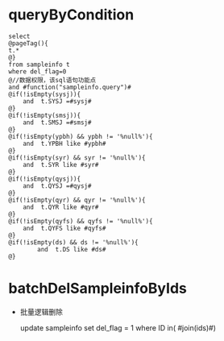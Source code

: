 queryByCondition
===


    select 
    @pageTag(){
    t.*
    @}
    from sampleinfo t
    where del_flag=0 
    @//数据权限，该sql语句功能点  
    and #function("sampleinfo.query")#
    @if(!isEmpty(sysj)){
        and  t.SYSJ =#sysj#
    @}
    @if(!isEmpty(smsj)){
        and  t.SMSJ =#smsj#
    @}
    @if(!isEmpty(ypbh) && ypbh != '%null%'){
        and  t.YPBH like #ypbh#
    @}
    @if(!isEmpty(syr) && syr != '%null%'){
        and  t.SYR like #syr#
    @}
    @if(!isEmpty(qysj)){
        and  t.QYSJ =#qysj#
    @}
    @if(!isEmpty(qyr) && qyr != '%null%'){
        and  t.QYR like #qyr#
    @}
    @if(!isEmpty(qyfs) && qyfs != '%null%'){
        and  t.QYFS like #qyfs#
    @}
    @if(!isEmpty(ds) && ds != '%null%'){
            and  t.DS like #ds#
    @}
    
    
    

batchDelSampleinfoByIds
===


* 批量逻辑删除

    update sampleinfo set del_flag = 1 where ID  in( #join(ids)#)
    
